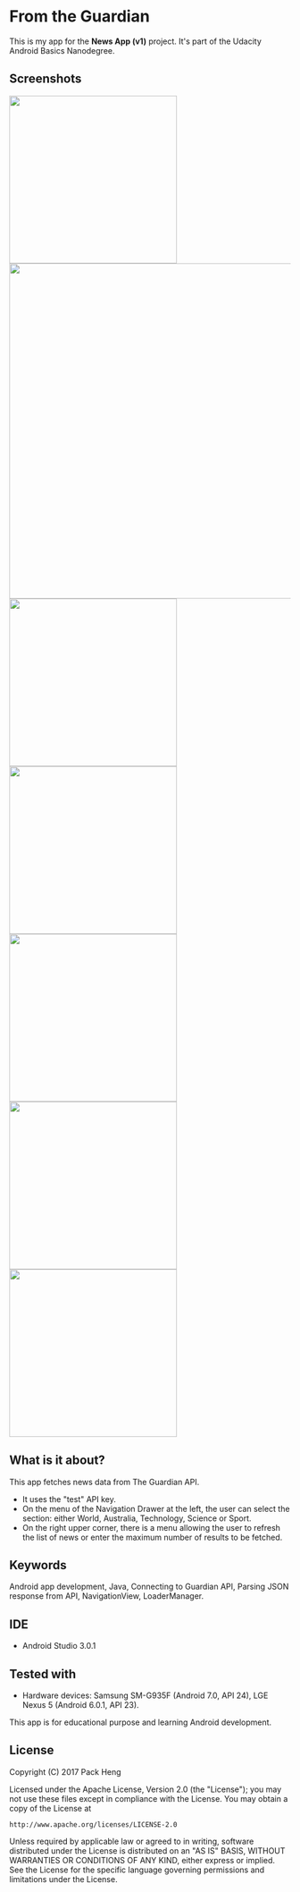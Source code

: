 # From the Guardian
This is my app for the **News App (v1)** project. It's part of the Udacity Android Basics Nanodegree.

## Screenshots
<img src="https://raw.githubusercontent.com/PackHg/Udacity-ABND-News/master/screenshots/screen01.png" width="300"> <img src="https://raw.githubusercontent.com/PackHg/Udacity-ABND-News/master/screenshots/screen02land.png" width="600">
<img src="https://raw.githubusercontent.com/PackHg/Udacity-ABND-News/master/screenshots/screen03.png" width="300"> <img src="https://raw.githubusercontent.com/PackHg/Udacity-ABND-News/master/screenshots/screen04.png" width="300">
<img src="https://raw.githubusercontent.com/PackHg/Udacity-ABND-News/master/screenshots/screen05.png" width="300"> <img src="https://raw.githubusercontent.com/PackHg/Udacity-ABND-News/master/screenshots/screen06.png" width="300">
<img src="https://raw.githubusercontent.com/PackHg/Udacity-ABND-News/master/screenshots/screen07.png" width="300">

## What is it about?
This app fetches news data from The Guardian API.
* It uses the "test" API key.
* On the menu of the Navigation Drawer at the left, the user can select the section: either World, Australia, Technology, Science or Sport.
* On the right upper corner, there is a menu allowing the user to refresh the list of news or enter the maximum number of results to be fetched.

## Keywords
Android app development, Java, Connecting to Guardian API, Parsing JSON response from API, NavigationView, LoaderManager.

## IDE
* Android Studio 3.0.1

## Tested with
* Hardware devices: Samsung SM-G935F (Android 7.0, API 24), LGE Nexus 5 (Android 6.0.1, API 23).


This app is for educational purpose and learning Android development.

## License
Copyright (C) 2017 Pack Heng

Licensed under the Apache License, Version 2.0 (the "License");
you may not use these files except in compliance with the License.
You may obtain a copy of the License at

    http://www.apache.org/licenses/LICENSE-2.0

Unless required by applicable law or agreed to in writing, software
distributed under the License is distributed on an "AS IS" BASIS,
WITHOUT WARRANTIES OR CONDITIONS OF ANY KIND, either express or implied.
See the License for the specific language governing permissions and
limitations under the License.
